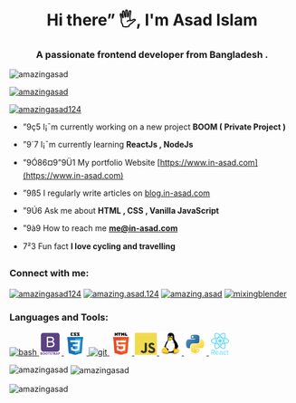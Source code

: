 <h1 align="center">Hi there” 🖐️, I'm Asad Islam</h1>
<h3 align="center">A passionate frontend developer from Bangladesh .</h3>

<p align="left"> <img src="https://komarev.com/ghpvc/?username=amazingasad&label=Profile%20views&color=0e75b6&style=flat" alt="amazingasad" /> </p>

<p align="left"> <a href="https://github.com/ryo-ma/github-profile-trophy"><img src="https://github-profile-trophy.vercel.app/?username=amazingasad" alt="amazingasad" /></a> </p>

<p align="left"> <a href="https://twitter.com/amazingasad124" target="blank"><img src="https://img.shields.io/twitter/follow/amazingasad124?logo=twitter&style=for-the-badge" alt="amazingasad124" /></a> </p>

- ”9ç5 I¡¯m currently working on a new project **BOOM ( Private Project )**

- ”9´7 I¡¯m currently learning **ReactJs , NodeJs**

- ”9Ó86¤9”9Ü1 My portfolio Website [https://www.in-asad.com](https://www.in-asad.com)

- ”9ß5 I regularly write articles on [blog.in-asad.com](blog.in-asad.com)

- ”9Ú6 Ask me about **HTML , CSS , Vanilla JavaScript**

- ”9à9 How to reach me **me@in-asad.com**

- 7²3 Fun fact **I love cycling and travelling**

<h3 align="left">Connect with me:</h3>
<p align="left">
<a href="https://twitter.com/amazingasad124" target="blank"><img align="center" src="https://raw.githubusercontent.com/rahuldkjain/github-profile-readme-generator/master/src/images/icons/Social/twitter.svg" alt="amazingasad124" height="30" width="40" /></a>
<a href="https://fb.com/amazing.asad.124" target="blank"><img align="center" src="https://raw.githubusercontent.com/rahuldkjain/github-profile-readme-generator/master/src/images/icons/Social/facebook.svg" alt="amazing.asad.124" height="30" width="40" /></a>
<a href="https://instagram.com/amazing.asad" target="blank"><img align="center" src="https://raw.githubusercontent.com/rahuldkjain/github-profile-readme-generator/master/src/images/icons/Social/instagram.svg" alt="amazing.asad" height="30" width="40" /></a>
<a href="https://www.youtube.com/c/mixingblender" target="blank"><img align="center" src="https://raw.githubusercontent.com/rahuldkjain/github-profile-readme-generator/master/src/images/icons/Social/youtube.svg" alt="mixingblender" height="30" width="40" /></a>
</p>

<h3 align="left">Languages and Tools:</h3>
<p align="left"> <a href="https://www.gnu.org/software/bash/" target="_blank"> <img src="https://www.vectorlogo.zone/logos/gnu_bash/gnu_bash-icon.svg" alt="bash" width="40" height="40"/> </a> <a href="https://getbootstrap.com" target="_blank"> <img src="https://raw.githubusercontent.com/devicons/devicon/master/icons/bootstrap/bootstrap-plain-wordmark.svg" alt="bootstrap" width="40" height="40"/> </a> <a href="https://www.w3schools.com/css/" target="_blank"> <img src="https://raw.githubusercontent.com/devicons/devicon/master/icons/css3/css3-original-wordmark.svg" alt="css3" width="40" height="40"/> </a> <a href="https://git-scm.com/" target="_blank"> <img src="https://www.vectorlogo.zone/logos/git-scm/git-scm-icon.svg" alt="git" width="40" height="40"/> </a> <a href="https://www.w3.org/html/" target="_blank"> <img src="https://raw.githubusercontent.com/devicons/devicon/master/icons/html5/html5-original-wordmark.svg" alt="html5" width="40" height="40"/> </a> <a href="https://developer.mozilla.org/en-US/docs/Web/JavaScript" target="_blank"> <img src="https://raw.githubusercontent.com/devicons/devicon/master/icons/javascript/javascript-original.svg" alt="javascript" width="40" height="40"/> </a> <a href="https://www.linux.org/" target="_blank"> <img src="https://raw.githubusercontent.com/devicons/devicon/master/icons/linux/linux-original.svg" alt="linux" width="40" height="40"/> </a> <a href="https://www.python.org" target="_blank"> <img src="https://raw.githubusercontent.com/devicons/devicon/master/icons/python/python-original.svg" alt="python" width="40" height="40"/> </a> <a href="https://reactjs.org/" target="_blank"> <img src="https://raw.githubusercontent.com/devicons/devicon/master/icons/react/react-original-wordmark.svg" alt="react" width="40" height="40"/> </a> </p>

<p><img align="left" src="https://github-readme-stats.vercel.app/api/top-langs?username=amazingasad&show_icons=true&locale=en&layout=compact" alt="amazingasad" /></p>

<p>&nbsp;<img align="center" src="https://github-readme-stats.vercel.app/api?username=amazingasad&show_icons=true&locale=en" alt="amazingasad" /></p>

<p><img align="center" src="https://github-readme-streak-stats.herokuapp.com/?user=amazingasad&" alt="amazingasad" /></p>
